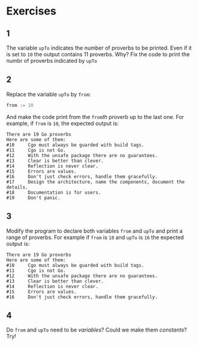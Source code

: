 # Exercises

## 1
The variable `upTo` indicates the number of proverbs to be printed.
Even if it is set to `10` the output contains 11 proverbs.
Why?
Fix the code to print the numbr of proverbs indicated by `upTo`

## 2
Replace the variable `upTo` by `from`:
```go
from := 10
```
And make the code print from the `from`_th_ proverb up to the last one.
For example, if `from` is `10`, the expected output is:

```
There are 19 Go proverbs
Here are some of them:
#10     Cgo must always be guarded with build tags. 
#11     Cgo is not Go. 
#12     With the unsafe package there are no guarantees. 
#13     Clear is better than clever. 
#14     Reflection is never clear. 
#15     Errors are values. 
#16     Don't just check errors, handle them gracefully. 
#17     Design the architecture, name the components, document the details. 
#18     Documentation is for users. 
#19     Don't panic.
```

## 3
Modify the program to declare both variables `from` and `upTo` and print a range of proverbs.
For example if `from` is `10` and `upTo` is `16` the expected output is:
```
There are 19 Go proverbs
Here are some of them:
#10     Cgo must always be guarded with build tags. 
#11     Cgo is not Go. 
#12     With the unsafe package there are no guarantees. 
#13     Clear is better than clever. 
#14     Reflection is never clear. 
#15     Errors are values. 
#16     Don't just check errors, handle them gracefully. 
```

## 4
Do `from` and `upTo` need to be _variables_? Could we make them _constants_? Try!
